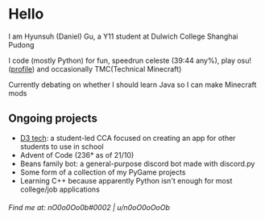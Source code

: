 # Hello

I am Hyunsuh (Daniel) Gu, a Y11 student at Dulwich College Shanghai Pudong

I code (mostly Python) for fun, speedrun celeste (39:44 any%), play osu! ([profile](https://osu.ppy.sh/users/29165713)) and occasionally TMC(Technical Minecraft)

Currently debating on whether I should learn Java so I can make Minecraft mods 

## Ongoing projects
- [D3 tech](https://github.com/n0Oo0Oo0b/d3-tech): a student-led CCA focused on creating an app for other students to use in school
- Advent of Code (236* as of 21/10)
- Beans family bot: a general-purpose discord bot made with discord.py
- Some form of a collection of my PyGame projects
- Learning C++ because apparently Python isn't enough for most college/job applications

###### Find me at: nO0o0Oo0b#0002 | u/n0oO0oOoOb
